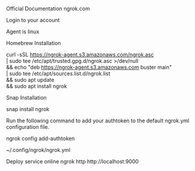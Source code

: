 Official Documentation
ngrok.com

Login to your account

Agent is linux

Homebrew Installation

curl -sSL https://ngrok-agent.s3.amazonaws.com/ngrok.asc \
	| sudo tee /etc/apt/trusted.gpg.d/ngrok.asc >/dev/null \
	&& echo "deb https://ngrok-agent.s3.amazonaws.com buster main" \
	| sudo tee /etc/apt/sources.list.d/ngrok.list \
	&& sudo apt update \
	&& sudo apt install ngrok


Snap Installation

snap install ngrok

Run the following command to add your authtoken to the default ngrok.yml configuration file.

ngrok config add-authtoken

~/.config/ngrok/ngrok.yml

Deploy service online
ngrok http http://localhost:9000

